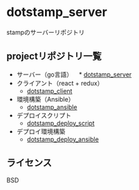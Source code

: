 # dotstamp_server

stampのサーバーリポジトリ

## projectリポジトリ一覧
* サーバー（go言語）　
  * [dotstamp_server](https://github.com/wheatandcat/dotstamp_server)
* クライアント（react + redux）　
  * [dotstamp_client](https://github.com/wheatandcat/dotstamp_client)
* 環境構築（Ansible）
  * [dotstamp_ansible](https://github.com/wheatandcat/dotstamp_ansible)
* デプロイスクリプト
  * [dotstamp_deploy_script](https://github.com/wheatandcat/dotstamp_deploy_script)
* デプロイ環境構築
  * [dotstamp_deploy_ansible](https://github.com/wheatandcat/dotstamp_deploy_ansible)
## ライセンス
BSD
